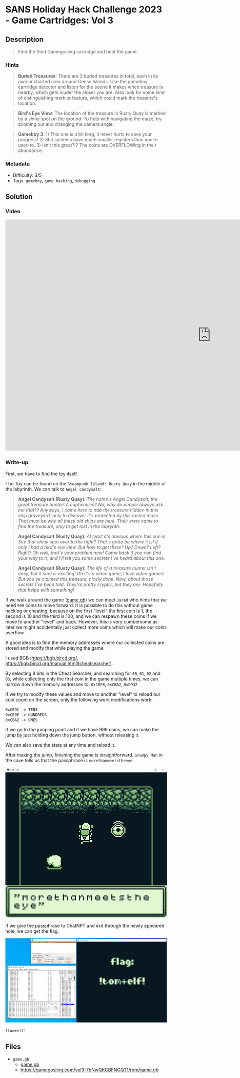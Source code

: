 # SANS Holiday Hack Challenge 2023 - Game Cartridges: Vol 3

## Description

> Find the third Gamegosling cartridge and beat the game

### Hints

> **Buried Treasures**: There are 3 buried treasures in total, each in its own uncharted area around Geese Islands. Use the gameboy cartridge detector and listen for the sound it makes when treasure is nearby, which gets louder the closer you are. Also look for some kind of distinguishing mark or feature, which could mark the treasure's location.

> **Bird's Eye View**: The location of the treasure in Rusty Quay is marked by a shiny spot on the ground. To help with navigating the maze, try zooming out and changing the camera angle.

> **Gameboy 3**: 1) This one is a bit long, it never hurts to save your progress! 2) 8bit systems have much smaller registers than you’re used to. 3) Isn’t this great?!? The coins are OVERFLOWing in their abundance.

### Metadata

- Difficulty: 3/5
- Tags: `gameboy`, `game hacking`, `debugging`

## Solution

### Video

<iframe width="1280" height="720" src="https://www.youtube-nocookie.com/embed/LtHHYrNxOEw?start=1564" title="SANS Holiday Hack Challenge 2023 - Game Cartridges: Vol 3" frameborder="0" allow="accelerometer; autoplay; clipboard-write; encrypted-media; gyroscope; picture-in-picture; web-share" referrerpolicy="strict-origin-when-cross-origin" allowfullscreen></iframe>

### Write-up

First, we have to find the toy itself.

The Toy can be found on the `Steampunk Island: Rusty Quay` in the middle of the labyrinth. We can talk to `Angel Candysalt`:

> **Angel Candysalt (Rusty Quay)**: 
*The name's Angel Candysalt, the great treasure hunter! 
A euphemism? No, why do people always ask me that?? 
Anyways, I came here to nab the treasure hidden in this ship graveyard, only to discover it's protected by this rusted maze. 
That must be why all these old ships are here. 
Their crew came to find the treasure, only to get lost in the labrynth.*

> **Angel Candysalt (Rusty Quay)**: 
*At least it's obvious where this one is. 
See that shiny spot over to the right? That's gotta be where it is! 
If only I had a bird's eye view. 
But how to get there? Up? Down? Left? Right? Oh well, that's your problem now! 
Come back if you can find your way to it, and I'll tell you some secrets I've heard about this one.*

> **Angel Candysalt (Rusty Quay)**: 
*The life of a treasure hunter isn't easy, but it sure is exciting! 
Oh it's a video game, I love video games! But you've claimed this treasure, nicely done. 
Now, about those secrets I've been told. They're pretty cryptic, but they are. 
Hopefully that helps with something!*

If we walk around the game ([game.gb](files/game.gb)) we can meet `Jared` who hints that we need `999` coins to move forward. It is possible to do this without game hacking or cheating, because on the first "level" the first coin is 1, the second is 10 and the third is 100, and we can respawn these coins if we move to another "level" and back. However, this is very cumbersome as later we might accidentally just collect more coins which will make our coins overflow.

A good idea is to find the memory addresses where our collected coins are stored and modify that while playing the game.

I used BGB (<https://bgb.bircd.org/>, <https://bgb.bircd.org/manual.html#cheatsearcher>).

By selecting 8 bits in the Cheat Searcher, and searching for `00`, `01`, `02` and `03`, while collecting only the first coin in the game multiple times, we can narrow down the memory addresses to: `0xC0F8`, `0xCBA2`, `0xD932`

If we try to modify these values and move to another "level" to reload our coin count on the screen, only the following work modifications work:

```
0xCB9C -> TENS
0xCB9E -> HUNDREDS
0xCBA2 -> ONES
```

If we go to the jumping point and if we have 999 coins, we can make the jump by just holding down the jump button, without releasing it.

We can also save the state at any time and reload it.

After making the jump, finishing the game is straightforward. `Grumpy Man` in the cave tells us that the passphrase is `morethanmeetstheeye`.

![flag](media/passphrase.png)

If we give the passphrase to ChatNPT and exit through the newly appeared hole, we can get the flag.

![flag](media/flag.png)

```
!tom+elf!
```

## Files

- `game.gb`
    - [game.gb](files/game.gb)
    - <https://gamegosling.com/vol3-7bNwQKGBFNGQT1/rom/game.gb>